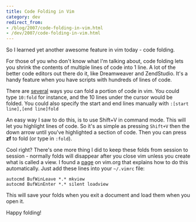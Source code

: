 ```yaml
---
title: Code Folding in Vim
category: dev
redirect_from:
- /blog/2007/code-folding-in-vim.html
- /dev/2007/code-folding-in-vim.html
---
```


So I learned yet another awesome feature in vim today - code folding.

For those of you who don't know what I'm talking about, code folding lets you
shrink the contents of multiple lines of code into 1 line. A lot of the better
code editors out there do it, like Dreamweaver and ZendStudio. It's a
handy feature when you have scripts with hundreds of lines of code.

There are <a href="http://lua-users.org/lists/lua-l/2004-03/msg00233.html" title="vim Code Folding Tips">several</a>
ways you can fold a portion of code in vim. You could type `10:fold`
for instance, and the 10 lines under the cursor would be folded.
You could also specify the start and end lines manually with
`:[start line],[end line]fold`

An easy way I saw to do this, is to use Shift+V in command mode. This will
let you highlight lines of code. So it's as simple as pressing `Shift+V`
then the down arrow until you've highlighted a section of code.
Then you can press **zf** to fold (or type in `:fold`).

Cool right?  There's one more thing I did to keep these folds from session to
session - normally folds will disappear after you close vim unless you
create what is called a view. I found a <a href="http://www.vim.org/tips/tip.php?tip_id=991">page</a>
on vim.org that explains how to do this automatically. Just add these lines
into your `~/.vimrc` file:

    autocmd BufWinLeave *.* mkview
    autocmd BufWinEnter *.* silent loadview

This will save your folds when you exit a document and load them when you open
it.

Happy folding!
